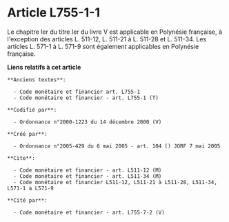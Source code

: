 # Article L755-1-1

Le chapitre Ier du titre Ier du livre V est applicable en Polynésie française, à l'exception des articles L. 511-12, L.
511-21 à L. 511-28 et L. 511-34. Les articles L. 571-1 à L. 571-9 sont également applicables en Polynésie française.

**Liens relatifs à cet article**

	**Anciens textes**:

	  - Code monétaire et financier art. L755-1
	  - Code monétaire et financier - art. L755-1 (T)

	**Codifié par**:

	  - Ordonnance n°2000-1223 du 14 décembre 2000 (V)

	**Créé par**:

	  - Ordonnance n°2005-429 du 6 mai 2005 - art. 104 () JORF 7 mai 2005

	**Cite**:

	  - Code monétaire et financier - art. L511-12 (M)
	  - Code monétaire et financier - art. L511-34 (M)
	  - Code monétaire et financier L511-12, L511-21 à L511-28, L511-34, L571-1 à L571-9

	**Cité par**:

	  - Code monétaire et financier - art. L755-7-2 (V)

